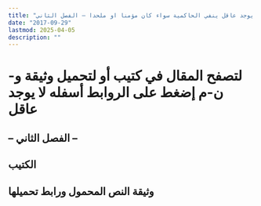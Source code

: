 ```yaml
---
title: "لا يوجد عاقل ينفي الحاكمية سواء كان مؤمنا او ملحدا – الفصل الثاني"
date: "2017-09-29"
lastmod: 2025-04-05
description: ""
---
```

# **لتصفح المقال في كتيب أو لتحميل وثيقة و-ن-م إضغط على الروابط أسفله** **لا يوجد عاقل**

## – الفصل الثاني –

## الكتيب

## وثيقة النص المحمول ورابط تحميلها

###
